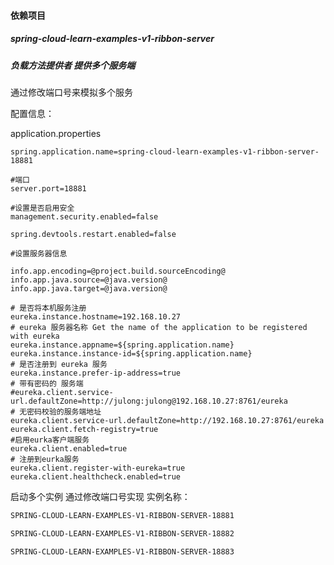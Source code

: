 #### 依赖项目

##### spring-cloud-learn-examples-v1-ribbon-server 

##### 	负载方法提供者 提供多个服务端



通过修改端口号来模拟多个服务

配置信息：

application.properties

```properties
spring.application.name=spring-cloud-learn-examples-v1-ribbon-server-18881

#端口
server.port=18881

#设置是否启用安全
management.security.enabled=false

spring.devtools.restart.enabled=false

#设置服务器信息

info.app.encoding=@project.build.sourceEncoding@
info.app.java.source=@java.version@
info.app.java.target=@java.version@

# 是否将本机服务注册
eureka.instance.hostname=192.168.10.27
# eureka 服务器名称 Get the name of the application to be registered with eureka
eureka.instance.appname=${spring.application.name}
eureka.instance.instance-id=${spring.application.name}
# 是否注册到 eureka 服务
eureka.instance.prefer-ip-address=true
# 带有密码的 服务端
#eureka.client.service-url.defaultZone=http://julong:julong@192.168.10.27:8761/eureka
# 无密码校验的服务端地址
eureka.client.service-url.defaultZone=http://192.168.10.27:8761/eureka
eureka.client.fetch-registry=true
#启用eurka客户端服务
eureka.client.enabled=true
# 注册到eurka服务
eureka.client.register-with-eureka=true
eureka.client.healthcheck.enabled=true
```



启动多个实例 通过修改端口号实现 实例名称：

```txt
SPRING-CLOUD-LEARN-EXAMPLES-V1-RIBBON-SERVER-18881

SPRING-CLOUD-LEARN-EXAMPLES-V1-RIBBON-SERVER-18882

SPRING-CLOUD-LEARN-EXAMPLES-V1-RIBBON-SERVER-18883
```









